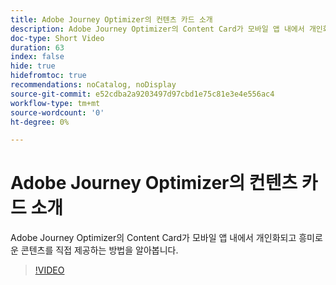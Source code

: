 ```yaml
---
title: Adobe Journey Optimizer의 컨텐츠 카드 소개
description: Adobe Journey Optimizer의 Content Card가 모바일 앱 내에서 개인화되고 흥미로운 콘텐츠를 직접 제공하는 방법을 알아봅니다.
doc-type: Short Video
duration: 63
index: false
hide: true
hidefromtoc: true
recommendations: noCatalog, noDisplay
source-git-commit: e52cdba2a9203497d97cbd1e75c81e3e4e556ac4
workflow-type: tm+mt
source-wordcount: '0'
ht-degree: 0%

---
```



# Adobe Journey Optimizer의 컨텐츠 카드 소개

Adobe Journey Optimizer의 Content Card가 모바일 앱 내에서 개인화되고 흥미로운 콘텐츠를 직접 제공하는 방법을 알아봅니다.

<!-- 62_S603_3442534_62_introduction-to-content-cards-in-adobe-journey-optimizer -->
>[!VIDEO](https://video.tv.adobe.com/v/3460393/?learn=on&enablevpops=true&captions=kor)
